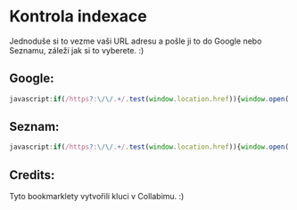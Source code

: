 # Kontrola indexace

Jednoduše si to vezme vaši URL adresu a pošle ji to do Google nebo Seznamu, záleží jak si to vyberete. :)

## Google:
```JavaScript
javascript:if(/https?:\/\/.+/.test(window.location.href)){window.open('https://www.google.com/search?q=inurl:' + encodeURIComponent(window.location.href), '_blank')}
```
## Seznam:
```JavaScript
javascript:if(/https?:\/\/.+/.test(window.location.href)){window.open('https://search.seznam.cz/?q=info:' + encodeURIComponent(window.location.href), '_blank')}
```

## Credits:

Tyto bookmarklety vytvořili kluci v Collabimu. :)
